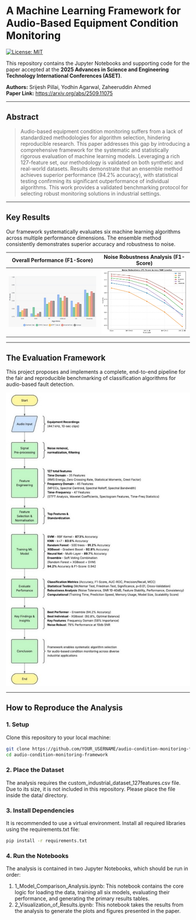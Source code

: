 # A Machine Learning Framework for Audio-Based Equipment Condition Monitoring

[![License: MIT](https://img.shields.io/badge/License-MIT-yellow.svg)](https://opensource.org/licenses/MIT)

This repository contains the Jupyter Notebooks and supporting code for the paper accepted at the **2025 Advances in Science and Engineering Technology International Conferences (ASET)**.

**Authors:** Srijesh Pillai, Yodhin Agarwal, Zaheeruddin Ahmed  
**Paper Link:** https://arxiv.org/abs/2509.11075

---

## Abstract
> Audio-based equipment condition monitoring suffers from a lack of standardized methodologies for algorithm selection, hindering reproducible research.
> This paper addresses this gap by introducing a comprehensive framework for the systematic and statistically rigorous evaluation of machine learning models.
> Leveraging a rich 127-feature set, our methodology is validated on both synthetic and real-world datasets. Results demonstrate that an ensemble method achieves superior performance (94.2% accuracy), with statistical testing confirming its significant outperformance of individual algorithms.
> This work provides a validated benchmarking protocol for selecting robust monitoring solutions in industrial settings.

---

## Key Results

Our framework systematically evaluates six machine learning algorithms across multiple performance dimensions. The ensemble method consistently demonstrates superior accuracy and robustness to noise.

| Overall Performance (F1-Score) | Noise Robustness Analysis (F1-Score) |
| :---: | :---: |
| <img src="overall_performance_comparison.jpg" width="400"> | <img src="noise_robustness.jpg" width="400"> |

---

## The Evaluation Framework

This project proposes and implements a complete, end-to-end pipeline for the fair and reproducible benchmarking of classification algorithms for audio-based fault detection.

![Framework Flowchart](evaluation-framework.jpg)

---

## How to Reproduce the Analysis

### 1. Setup

Clone this repository to your local machine:
```bash
git clone https://github.com/YOUR_USERNAME/audio-condition-monitoring-framework.git
cd audio-condition-monitoring-framework
```

### 2. Place the Dataset

The analysis requires the custom_industrial_dataset_127features.csv file. Due to its size, it is not included in this repository. Please place the file inside the data/ directory.

### 3. Install Dependencies

It is recommended to use a virtual environment. Install all required libraries using the requirements.txt file:
```bash
pip install -r requirements.txt
```
### 4. Run the Notebooks

The analysis is contained in two Jupyter Notebooks, which should be run in order:
1. 1_Model_Comparison_Analysis.ipynb: This notebook contains the core logic for loading the data, training all six models, evaluating their performance, and generating the primary results tables.
2. 2_Visualization_of_Results.ipynb: This notebook takes the results from the analysis to generate the plots and figures presented in the paper.

